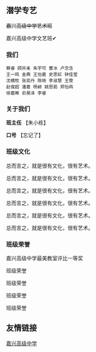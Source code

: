 ## 潜学专艺

~~嘉兴高级中学艺术班~~

嘉兴高级中学文艺班✔

### 我们

```
蔡睿 顾井耒 朱宇可 曹冰 卢念含
王一鸣 金典 王怡嘉 史思虹 钟佳莹
沈橋牧 张奕丹 陈晓 李淑慧 王雯
赵俊超 潘嘉 杨颖 姚思茹 郑怡冉
徐嘉晞 俞昊泽 李睿
```

### 关于我们

**班主任** 【朱小栋】

**口号** 【忘记了】

### 班级文化

总而言之，就是很有文化，很有艺术。

总而言之，就是很有文化，很有艺术。

总而言之，就是很有文化，很有艺术。

总而言之，就是很有文化，很有艺术。

总而言之，就是很有文化，很有艺术。

总而言之，就是很有文化，很有艺术。

### 班级荣誉

嘉兴高级中学最美教室评比一等奖

班级荣誉

班级荣誉

班级荣誉

班级荣誉

## 友情链接

[嘉兴高级中学](http://www.jxgjzx.net.cn/#)
